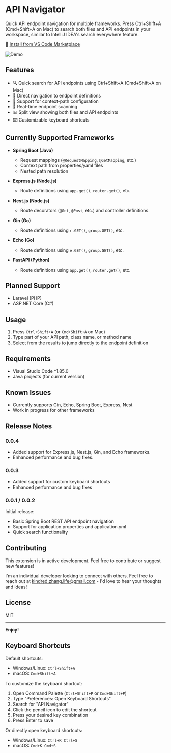 # API Navigator

Quick API endpoint navigation for multiple frameworks. Press Ctrl+Shift+A (Cmd+Shift+A on Mac) to search both files and API endpoints in your workspace, similar to IntelliJ IDEA's search everywhere feature.

🔌 [Install from VS Code Marketplace](https://marketplace.visualstudio.com/items?itemName=KindredZhang.api-navigator)

![Demo](docs/images/demo.gif)

## Features

- 🔍 Quick search for API endpoints using Ctrl+Shift+A (Cmd+Shift+A on Mac)
- 🎯 Direct navigation to endpoint definitions
- 📝 Support for context-path configuration
- 🔄 Real-time endpoint scanning
- 📊 Split view showing both files and API endpoints
- ⌨️ Customizable keyboard shortcuts

## Currently Supported Frameworks

- **Spring Boot (Java)**
  - Request mappings (`@RequestMapping`, `@GetMapping`, etc.)
  - Context path from properties/yaml files
  - Nested path resolution

- **Express.js (Node.js)**
  - Route definitions using `app.get()`, `router.get()`, etc.

- **Nest.js (Node.js)**
  - Route decorators (`@Get`, `@Post`, etc.) and controller definitions.

- **Gin (Go)**
  - Route definitions using `r.GET()`, `group.GET()`, etc.

- **Echo (Go)**
  - Route definitions using `e.GET()`, `group.GET()`, etc.

- **FastAPI (Python)**
  - Route definitions using `app.get()`, `router.get()`, etc.  

## Planned Support

- Laravel (PHP)
- ASP.NET Core (C#)

## Usage

1. Press `Ctrl+Shift+A` (or `Cmd+Shift+A` on Mac)
2. Type part of your API path, class name, or method name
3. Select from the results to jump directly to the endpoint definition

## Requirements

- Visual Studio Code ^1.85.0
- Java projects (for current version)

## Known Issues

- Currently supports Gin, Echo, Spring Boot, Express, Nest
- Work in progress for other frameworks

## Release Notes

### 0.0.4
- Added support for Express.js, Nest.js, Gin, and Echo frameworks.
- Enhanced performance and bug fixes.

### 0.0.3
- Added support for custom keyboard shortcuts
- Enhanced performance and bug fixes

### 0.0.1 / 0.0.2
Initial release:
- Basic Spring Boot REST API endpoint navigation
- Support for application.properties and application.yml
- Quick search functionality

## Contributing

This extension is in active development. Feel free to contribute or suggest new features!

I'm an individual developer looking to connect with others. Feel free to reach out at kindred.zhang.life@gmail.com - I'd love to hear your thoughts and ideas!

## License

MIT

---

**Enjoy!**

## Keyboard Shortcuts

Default shortcuts:
- Windows/Linux: `Ctrl+Shift+A`
- macOS: `Cmd+Shift+A`

To customize the keyboard shortcut:
1. Open Command Palette (`Ctrl+Shift+P` or `Cmd+Shift+P`)
2. Type "Preferences: Open Keyboard Shortcuts"
3. Search for "API Navigator"
4. Click the pencil icon to edit the shortcut
5. Press your desired key combination
6. Press Enter to save

Or directly open keyboard shortcuts:
- Windows/Linux: `Ctrl+K Ctrl+S`
- macOS: `Cmd+K Cmd+S`